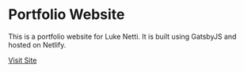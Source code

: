 <h1>Portfolio Website</h1>

This is a portfolio website for Luke Netti. It is built using GatsbyJS and hosted on Netlify.

<a href="https://lukenetti.com">Visit Site</a>
